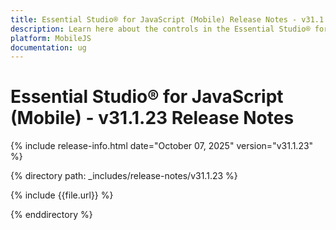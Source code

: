 ```yaml
---
title: Essential Studio® for JavaScript (Mobile) Release Notes - v31.1.23
description: Learn here about the controls in the Essential Studio® for JavaScript (Mobile) Weekly Nuget Release - Release Notes - v31.1.23
platform: MobileJS
documentation: ug
---
```


# Essential Studio® for JavaScript (Mobile) - v31.1.23 Release Notes

{% include release-info.html date="October 07, 2025"  version="v31.1.23" %}

{% directory path: _includes/release-notes/v31.1.23 %}

{% include {{file.url}} %}

{% enddirectory %}